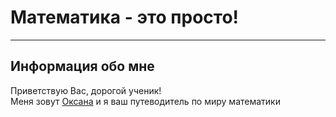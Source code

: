 # Математика - это просто!

****

## Информация обо мне

Приветствую Вас, дорогой ученик!  
Меня зовут [Оксана]() и я ваш путеводитель по миру математики
